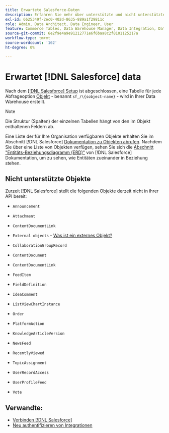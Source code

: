 ```yaml
---
title: Erwartete Salesforce-Daten
description: Erfahren Sie mehr über unterstützte und nicht unterstützte Objekte in Salesforce-Daten.
exl-id: 6625349f-2ec0-402d-8635-889a1f29811c
role: Admin, Data Architect, Data Engineer, User
feature: Commerce Tables, Data Warehouse Manager, Data Integration, Data Import/Export
source-git-commit: 6e2f9e4a9e91212771e6f6baa8c2f8101125217a
workflow-type: tm+mt
source-wordcount: '162'
ht-degree: 0%

---
```


# Erwartet [!DNL Salesforce] data

Nach dem [[!DNL Salesforce] Setup](../integrations/salesforce.md) ist abgeschlossen, eine Tabelle für jede Abfrageoption [Objekt](https://developer.salesforce.com/docs/atlas.en-us.object_reference.meta/object_reference/sforce_api_objects_concepts.htm) - benannt `sf_/\{sobject-name}` - wird in Ihrer Data Warehouse erstellt.

>[!NOTE]
>
>Die Struktur (Spalten) der einzelnen Tabellen hängt von den im Objekt enthaltenen Feldern ab.

Eine Liste der für Ihre Organisation verfügbaren Objekte erhalten Sie im Abschnitt [!DNL Salesforce] [Dokumentation zu Objekten abrufen](https://developer.salesforce.com/docs/atlas.en-us.api_rest.meta/api_rest/dome_describeGlobal.htm). Nachdem Sie über eine Liste von Objekten verfügen, sehen Sie sich die [Abschnitt &quot;Entitäts-Beziehungsdiagramm (ERD)&quot;](https://developer.salesforce.com/docs/atlas.en-us.object_reference.meta/object_reference/sforce_api_erd_knowledge.htm) von [!DNL Salesforce] Dokumentation, um zu sehen, wie Entitäten zueinander in Beziehung stehen.

## Nicht unterstützte Objekte

Zurzeit [!DNL Salesforce] stellt die folgenden Objekte derzeit nicht in ihrer API bereit:

* `Announcement`
* `Attachment`
* `ContentDocumentLink`
* `External objects` - [Was ist ein externes Objekt?](https://developer.salesforce.com/docs/atlas.en-us.object_reference.meta/object_reference/sforce_api_objects_external_objects.htm)
* `CollaborationGroupRecord`
* `ContentDocument`
* `ContentDocumentLink`
* `FeedItem`
* `FieldDefinition`
* `IdeaComment`
* `ListViewChartInstance`
* `Order`
* `PlatformAction`

* `KnowledgeArticleVersion`
* `NewsFeed`
* `RecentlyViewed`
* `TopicAssignment`
* `UserRecordAccess`
* `UserProfileFeed`
* `Vote`

## Verwandte:

* [Verbinden [!DNL Salesforce]](../integrations/salesforce.md)
* [Neu authentifizieren von Integrationen](https://experienceleague.adobe.com/docs/commerce-knowledge-base/kb/how-to/mbi-reauthenticating-integrations.html)
